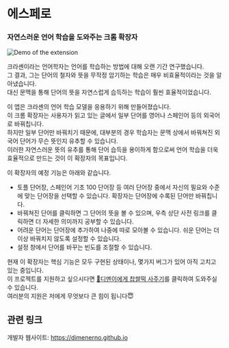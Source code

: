 # 에스페로
### 자연스러운 언어 학습을 도와주는 크롬 확장자

![Demo of the extension](https://dimenerno.github.io/assets/images/chrome.jpg)

크라셴이라는 언어학자는 언어를 학습하는 방법에 대해 오랜 기간 연구했습니다.   
그 결과, 그는 단어의 철자와 뜻을 무작정 암기하는 학습은 매우 비효율적이라는 것을 알아냈습니다.   
대신 문맥을 통해 단어의 뜻을 자연스럽게 습득하는 학습이 훨씬 효율적이었습니다.

이 앱은 크라셴의 언어 학습 모델을 응용하기 위해 만들어졌습니다.   
이 크롬 확장자는 사용자가 읽고 있는 글에서 일부 단어를 영어나 스페인어 등의 외국어로 바꿔칩니다.   
하지만 일부 단어만 바꿔치기 때문에, 대부분의 경우 학습자는 문맥 상에서 바꿔쳐진 외국어 단어가 무슨 뜻인지 유추할 수 있습니다.   
이러한 자연스러운 뜻의 유추를 통해 단어 습득을 용이하게 함으로써 언어 학습을 더욱 효율적으로 만드는 것이 이 확장자의 목표입니다.

이 확장자의 예정 기능은 아래와 같습니다.

- 토플 단어장, 스페인어 기초 100 단어장 등 여러 단어장 중에서 자신의 필요와 수준에 맞는 단어장을 선택할 수 있습니다. 확장자는 단어장에 수록된 단어만 바꿔칩니다.
- 바꿔쳐진 단어를 클릭하면 그 단어의 뜻을 볼 수 있으며, 우측 상단 사전 링크를 클릭하면 더 자세한 의미까지 공부할 수 있습니다.
- 어려운 단어는 단어장에 추가하여 나중에 따로 모아볼 수 있습니다. 쉬운 단어는 더이상 바꿔치지 않도록 설정할 수 있습니다.
- 설정 창에서 단어를 바꾸는 빈도를 조절할 수 있습니다.

현재 이 확장자는 핵심 기능은 모두 구현된 상태이나, 몇가지 버그가 있어 아직 고치고 있는 중입니다.   
이 프로젝트를 지원하고 싶으시다면 [🍡디멘이에게 찹쌀떡 사주기](https://www.buymeacoffee.com/dimenerno)를 클릭하여 도와주실 수 있습니다.   
여러분의 지원은 저에게 무엇보다 큰 힘이 됩니다😇

## 관련 링크
개발자 웹사이트: https://dimenerno.github.io
